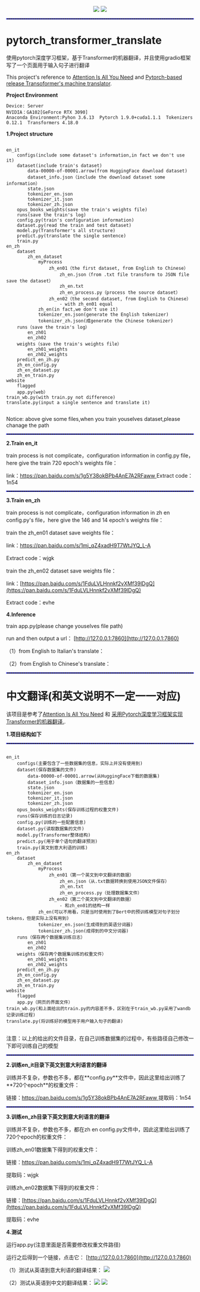 <p align = "center">
	<a href = "https://blog.csdn.net/Keep_Trying_Go?spm=1010.2135.3001.5421"><img src = "https://img.shields.io/badge/Pytorch-NLP-%23CC05FF"/></a>
	<a href = "https://blog.csdn.net/Keep_Trying_Go?spm=1010.2135.3001.5421"><img src = "https://img.shields.io/badge/Pytorch-Transformer-door"/></a>
</p>
<hr style="border : 1px dashed blue;" />

# pytorch_transformer_translate
<h>使用pytorch深度学习框架，基于Transformer的机器翻译，并且使用gradio框架写了一个页面用于输入句子进行翻译</h>

<p>
  This project's reference to <a href ="https://arxiv.org/pdf/1706.03762v7.pdf" title = "Attention Is All You Need">Attention Is All You Need</a> and <a href = "https://github.com/hkproj/pytorch-transformer" title = "基于Pytorch实现Transoformer的机器翻译">Pytorch-based release Transoformer's machine translator</a>.
</p>
<p><strong>Project Environment</strong></p>

```
Device: Server
NVIDIA：GA102[GeForce RTX 3090]
Anaconda Environment:Pyhon 3.6.13  Pytorch 1.9.0+cuda1.1.1  Tokenizers 0.12.1  Transformers 4.18.0
```

<p><strong>1.Project structure</strong></p>

````

en_it
	configs(include some dataset's information,in fact we don't use it)
	dataset(include train's dataset)
		data-00000-of-00001.arrow(from HuggingFace download dataset)
		dataset_info.json（include the download dataset some information）
		state.json
		tokenizer_en.json
		tokenizer_it.json
		tokenizer_zh.json
	opus_books_weights(save the train's weights file)
	runs(save the train's log)
	config.py(train's configuration information)
	dataset.py(read the train and test dataset)
	model.py(Transformer's all structure)
	predict.py(translate the single sentence)
	train.py
en_zh
	dataset
		zh_en_dataset
			myProcess
				zh_en01（the first dataset, from English to Chinese）
					zh_en.json（from .txt file transform to JSON file save the dataset）
					zh_en.txt
					zh_en_process.py（process the source dataset）
				zh_en02（the second dataset, from English to Chinese）
					- with zh_en01 equal
			zh_en(in fact,we don't use it)
			tokenizer_en.json(generate the English tokenizer)
			tokenizer_zh.json(成generate the Chinese tokenizer)
	runs（save the train's log）
		en_zh01
		en_zh02
	weights（save the train's weights file）
		en_zh01_weights
		en_zh02_weights
	predict_en_zh.py
	zh_en_config.py
	zh_en_dataset.py
	zh_en_train.py
website
	flagged
	app.py(web）
train_wb.py(with train.py not difference)
translate.py(input a single sentence and translate it)
 
````
<p>Notice: above give some files,when you train youselves dataset,please chanage the path</p>
<hr style="border : 1px dashed blue;" />
<p><strong>2.Train en_it</strong></p>
train process is not complicate，configuration information in config.py file，here give the train 720 epoch's weights file：

link：[https://pan.baidu.com/s/1g5Y38okBPb4AnE7A2RFaww ](https://pan.baidu.com/s/1g5Y38okBPb4AnE7A2RFaww )
Extract code：1n54

<hr style="border : 1px dashed blue;" />
<p><strong>3.Train en_zh</strong></p>

train process is not complicate，configuration information in zh en config.py's file，here give the 146 and 14 epoch's weights file：

train the zh_en01 dataset save weights file：

link：[https://pan.baidu.com/s/1mj_qZ4xadH9T7WtJYQ_L-A ](https://pan.baidu.com/s/1mj_qZ4xadH9T7WtJYQ_L-A )

Extract code：wjgk

train the zh_en02 dataset save weights file：

link：[https://pan.baidu.com/s/1FduLVLHnnkf2vXMf39lDgQ](https://pan.baidu.com/s/1FduLVLHnnkf2vXMf39lDgQ) 

Extract code：evhe

<p><strong>4.Inference</strong></p>
train app.py(please change youselves file path)

run and then output a url：
[http://127.0.0.1:7860](http://127.0.0.1:7860)

（1）from English to Italian's translate：


（2）from English to Chinese's translate：


<hr style="border : 1px dashed blue;" />

<h1>中文翻译(和英文说明不一定一一对应)</h1>
<p>
  该项目是参考了<a href ="https://arxiv.org/pdf/1706.03762v7.pdf" title = "Attention Is All You Need">Attention Is All You Need</a> 和 <a href = "https://github.com/hkproj/pytorch-transformer" title = "基于Pytorch实现Transoformer的机器翻译">采用Pytorch深度学习框架实现Transformer的机器翻译.</a>.
</p>
<p><strong>1.项目结构如下</strong></p>

<hr style="border : 1px dashed blue;" />

````

en_it
	configs(主要包含了一些数据集的信息，实际上并没有使用到)
	dataset(保存数据集的文件)
		data-00000-of-00001.arrow(从HuggingFace下载的数据集)
		dataset_info.json（数据集的一些信息）
		state.json
		tokenizer_en.json
		tokenizer_it.json
		tokenizer_zh.json
	opus_books_weights(保存训练过程的权重文件)
	runs(保存训练的日志记录)
	config.py(训练的一些配置信息)
	dataset.py(读取数据集的文件)
	model.py(Transformer整体结构)
	predict.py(用于单个语句的翻译预测)
	train.py(英文到意大利语的训练)
en_zh
	dataset
		zh_en_dataset
			myProcess
				zh_en01（第一个英文到中文翻译的数据）
					zh_en.json（从.txt数据转换到使用JSON文件保存）
					zh_en.txt
					zh_en_process.py（处理数据集文件）
				zh_en02（第二个英文到中文翻译的数据）
					- 和zh_en01的结构一样
			zh_en(可以不用看，只是当时使用到了Bert中的预训练模型对句子划分tokens，但是实际上没有用到)
			tokenizer_en.json(生成得到的英语分词器)
			tokenizer_zh.json(成得到的中文分词器)
	runs（保存两个数据集训练日志）
		en_zh01
		en_zh02
	weights（保存两个数据集训练的权重文件）
		en_zh01_weights
		en_zh02_weights
	predict_en_zh.py
	zh_en_config.py
	zh_en_dataset.py
	zh_en_train.py
website
	flagged
	app.py（网页的界面文件）
train_wb.py(和上面给出的train.py的内容差不多，区别在于train_wb.py采用了wandb记录训练过程)
translate.py(将训练好的模型用于用户输入句子的翻译)
 
````
<p>注意：以上的给出的文件目录，在自己训练数据集的过程中，有些路径自己修改一下即可训练自己的模型</p>
<hr style="border : 1px dashed blue;" />
<p><strong>2.训练en_it目录下英文到意大利语言的翻译</strong></p>
训练并不复杂，参数也不多，都在**config.py**文件中，因此这里给出训练了**720个epoch**的权重文件：

链接：[https://pan.baidu.com/s/1g5Y38okBPb4AnE7A2RFaww ](https://pan.baidu.com/s/1g5Y38okBPb4AnE7A2RFaww )
提取码：1n54

<hr style="border : 1px dashed blue;" />
<p><strong>3.训练en_zh目录下英文到意大利语言的翻译</strong></p>

训练并不复杂，参数也不多，都在zh en config.py文件中，因此这里给出训练了720个epoch的权重文件：

训练zh_en01数据集下得到的权重文件：

链接：[https://pan.baidu.com/s/1mj_qZ4xadH9T7WtJYQ_L-A ](https://pan.baidu.com/s/1mj_qZ4xadH9T7WtJYQ_L-A )

提取码：wjgk

训练zh_en02数据集下得到的权重文件：

链接：[https://pan.baidu.com/s/1FduLVLHnnkf2vXMf39lDgQ](https://pan.baidu.com/s/1FduLVLHnnkf2vXMf39lDgQ) 

提取码：evhe

<p><strong>4.测试</strong></p>
运行app.py(注意里面是否需要修改权重文件路径)

运行之后得到一个链接，点击它：
[http://127.0.0.1:7860](http://127.0.0.1:7860)

（1）测试从英语到意大利语的翻译结果：
<img src = "https://github.com/KeepTryingTo/pytorch_transformer_translate/blob/main/images/en_it.png"/>

（2）测试从英语到中文的翻译结果：
<img src = "https://github.com/KeepTryingTo/pytorch_transformer_translate/blob/main/images/en_zh.png"/>
<img src = "https://github.com/KeepTryingTo/pytorch_transformer_translate/blob/main/images/en_zh02.png"/>
